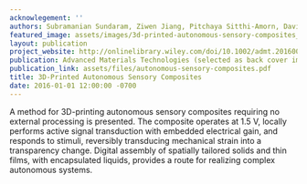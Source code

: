 ```yaml
---
acknowlegement: ''
authors: Subramanian Sundaram, Ziwen Jiang, Pitchaya Sitthi-Amorn, David S. Kim, Marc A. Baldo, Wojciech Matusik
featured_image: assets/images/3d-printed-autonomous-sensory-composites_itok=OXI7ba4j.jpg
layout: publication
project_website: http://onlinelibrary.wiley.com/doi/10.1002/admt.201600257/abstract
publication: Advanced Materials Technologies (selected as back cover image)
publication_link: assets/files/autonomous-sensory-composites.pdf
title: 3D-Printed Autonomous Sensory Composites
date: 2016-01-01 12:00:00 -0700
---
```


A method for 3D-printing autonomous sensory composites requiring no external processing is presented. The composite operates at 1.5 V, locally performs active signal transduction with embedded electrical gain, and responds to stimuli, reversibly transducing mechanical strain into a transparency change. Digital assembly of spatially tailored solids and thin films, with encapsulated liquids, provides a route for realizing complex autonomous systems.